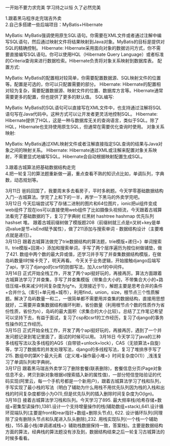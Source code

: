 一开始不要力求完美 学习持之以恒 久了必然完美          

1.跟着黑马程序走完瑞吉外卖          
2.自己多搭建一些后端项目：MyBatis+Hibernate                    

MyBatis: MyBatis强调使用原生SQL语句。你需要在XML文件或者通过注解中编写SQL语句，然后通过映射文件将结果映射到Java对象。MyBatis的目标是提供对SQL的精确控制。
Hibernate: Hibernate采用面向对象的数据访问方式，你不需要直接编写SQL语句。你可以使用HQL（Hibernate Query Language）或者标准的Criteria查询来进行数据检索。Hibernate负责将对象关系映射到数据库表。
配置方式:

MyBatis: MyBatis的配置相对较简单，你需要配置数据源、SQL映射文件的位置等。配置是可选的，你可以只配置需要的部分。
Hibernate: Hibernate的配置相对较为复杂，需要配置数据源、映射文件的位置、数据库方言等。Hibernate通常需要更多的配置，但也提供了更多的默认值。
SQL编写:

MyBatis: MyBatis的SQL语句可以直接写在XML文件中，也支持通过注解将SQL语句写在Java代码中。这种方式可以让开发者更灵活地控制SQL。
Hibernate: Hibernate提供了HQL，这是一种与数据库无关的查询语言，类似于SQL。除了HQL，Hibernate也支持使用原生SQL，但通常在需要优化查询时使用。
对象关系映射:

MyBatis: MyBatis通过XML映射文件或者注解直接指定SQL查询的结果与Java对象之间的映射关系。
Hibernate: Hibernate通过XML或注解来配置对象关系映射，不需要显式地编写SQL。Hibernate会自动根据映射配置生成SQL。          

3.跟着古城算法把基础数据结构走完          
4.把一轮复习的算法题重新做一遍，重点查看不熟的知识点比如，单调队列，字典数，动态规划等。     

3月11日 爸妈回国了，我要周末多去看房子，平时多刷题。今天学零基础数据结构入门--古城算法。学完了上和下的一半，再学一下黑马的外卖学完吧。          
3月12日 今天后端尝试写了存储二进制的图片和64位图片，ionic把ui组件变成web组件了现在ios可以直接使用web组件了比如摄像头视频流，今天跟着古城算法看完了基础数据的下，复习了字典树 红黑树 hashtree hashmap 优先队列 hashset 堆。 跟着古城前缀树做了模版题208（前缀树就三点是n叉树+key是单词value是节+isEnd赋予属性），做了211添加与搜索单词 - 数据结构设计（主要难点就是递归）。          
3月13日 跟着古城算法做完了trie数据结构的算法题，trie模版+递归=》单词搜索II，trie模版+回溯=〉添加和搜索单词，手写了两个层序遍历为按位树做铺垫，做了421. 数组中两个数的最大异或值，还学习并手写了并查集数据结构模版，在做岛屿数量II时候卡壳了，明天再看。 今天关于业务逻辑，开始接触django后端写了api，学习了django的csrf的防御写法，加入csrf的中间件。   
3月14日 正式开始全栈工作，开发了两个api挺好玩的，再接再厉。算法方面跟着古城算法学习了并查集，手写了并查集模版（带集合大小的，不带集合大小的+路径压缩+秩来减少时间复杂度为lg*n，无限接近于1），解题主要是思考合并的条件+合并什么（索引+单元格+城市），利用find，union，size，根节点三个性质解题。解决了岛屿数量一和二，一很简单都不需要用并查集的数据结构，直接用思想就好，二需要并查集数据结构循环判断，省份数量（利用根节点个数的性质作为省份性质，省份为n），岛屿的最大面积（求集合的大小比较）。总结了工作笔记希望可以坚持下去，有益于面试，复习了csp和csrf的工作经历，复习了django的事务性操作的工作经历。             
3月15日 正式开始全栈工作，开发了两个api挺好玩的，再接再厉，遇到了一个并发问题记录到笔记里面了，面试的时候可以用。 
3月16日 今天学习了java的三种多线程写法以及多线程的AQS（自带锁+unlock+lock），CAS（无锁算法+自旋）等，学习了数据库的并发处理写法，django的多线程写法，复习了堆排序手写了215. 数组中的第K个最大元素（定义堆+操作最小堆=》时间复杂度O(1)）,浅浅复习了单调队列和字典树。         
3月17日 跟着黑马瑞吉外卖学习了删除套餐(联表删除)，套餐信息分页(Page对象信息不全，拷贝到新对象根据id搜索插入新的属性值)，一部分短信登陆验证的代码实现(阿里云，每一个手机号都是一个新用户)，跟着古城算法学习了栈和队列，手写实现了最小栈的写法（明白了辅助为什么用栈不用优先队列因为栈的入栈和出栈的时间复杂度都很小为O(1),但是优先队列的插入删除时间复杂度为O(lgn)。     
3月18日 接着古城算法学习栈和队列。今天学习了895. 最大频率栈(哈希存储+数组+密集型读操作),1381.设计一个支持增量操作的栈(辅助数组+stack),641.设计循环双端队列(主要是front和rear指针+数组+删除头节点), 622. 设计循环队列(同理除了没有删除头节点和队尾进入队头删除),232. 用栈实现队列(一个栈一个辅助栈)，155.最小栈(单调递减栈=》辅助栈数据保持一致，答案栈)。主要是数据结构方面的算法，经典栈的算法题没有涉及到，数据结构结束之后一轮复习古城算法的时候多看看。     
